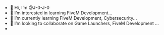 - 👋 Hi, I’m @J-0-J-0
- 👀 I’m interested in learning FiveM Development...
- 🌱 I’m currently learning FiveM Development, Cybersecurity...
- 💞️ I’m looking to collaborate on Game Launchers, FiveM Development ...
- 
<!---
J-0-J-0/J-0-J-0 is a ✨ special ✨ repository because its `README.md` (this file) appears on your GitHub profile.
You can click the Preview link to take a look at your changes.
--->
